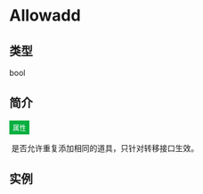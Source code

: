 # Allowadd

## 类型

bool

## 简介

<span style="padding: 4px 6px; font-size: 12px; display: inline-block; color: #FFFFFF; background: #06AF40;">属性</span>

​	是否允许重复添加相同的道具，只针对转移接口生效。

## 实例





